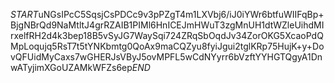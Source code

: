 $START$uNGsIPcC5SqsjCsPDCc9v3pPZgT4m1LXVbj6/iJ0iYWr6btfuWIIFqBp+BjgNBrQd9NaMtltJ4grRZAIB1PIMl6HnICEJmHWuT3zgMnUH1dtWZleUihdMIrxelfRH2d4k3bep18B5vSyJG7WaySqi724ZRqSbOqdJv34ZorOKG5XcaoPdQMpLoqujq5RsT7t5tYNKbmtg0QoAx9maCQZyu8fyiJgui2tglKRp75HujK+y+DovQFUidMyCaxs7wGHERJsVByJ5ovMPFL5wCdNYyrr6bVzftYYHGTQgyA1DnwATyjimXGoUZAMkWFZs6ep$END$